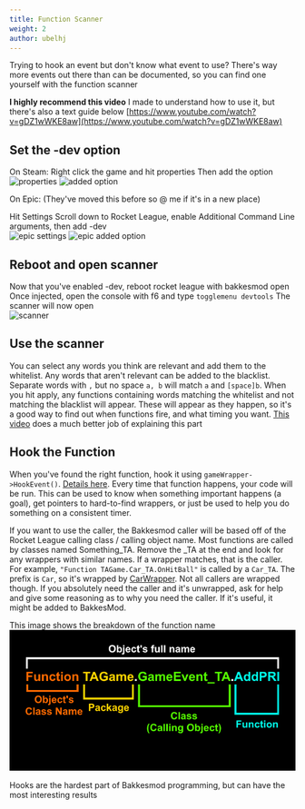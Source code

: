 ```yaml
---
title: Function Scanner
weight: 2
author: ubelhj
---
```


Trying to hook an event but don't know what event to use? There's way more events out there than can be documented, so you can find one yourself with the function scanner

**I highly recommend this video** I made to understand how to use it, but there's also a text guide below
[https://www.youtube.com/watch?v=gDZ1wWKE8aw](https://www.youtube.com/watch?v=gDZ1wWKE8aw)

## Set the -dev option

On Steam:
Right click the game and hit properties
Then add the option  
![properties](https://cdn.discordapp.com/attachments/862084617385672754/862092780369084456/unknown.png)
![added option](https://media.discordapp.net/attachments/862084617385672754/862092894797955074/unknown.png)

On Epic: (They've moved this before so @ me if it's in a new place)

Hit Settings
Scroll down to Rocket League, enable Additional Command Line arguments, then add -dev  
![epic settings](https://cdn.discordapp.com/attachments/862084617385672754/862093871483715614/unknown.png)
![epic added option](https://cdn.discordapp.com/attachments/862084617385672754/862093958296895499/unknown.png)

## Reboot and open scanner

Now that you've enabled -dev, reboot rocket league with bakkesmod open
Once injected, open the console with f6 and type `togglemenu devtools`
The scanner will now open  
![scanner](https://media.discordapp.net/attachments/448093289137307658/564475718344638464/unknown.png)

## Use the scanner

You can select any words you think are relevant and add them to the whitelist. Any words that aren't relevant can be added to the blacklist. Separate words with `,` but no space `a, b` will match `a` and `[space]b`. When you hit apply, any functions containing words matching the whitelist and not matching the blacklist will appear. These will appear as they happen, so it's a good way to find out when functions fire, and what timing you want. [This video](https://www.youtube.com/watch?v=gDZ1wWKE8aw) does a much better job of explaining this part

## Hook the Function

When you've found the right function, hook it using `gameWrapper->HookEvent()`. [Details here](/functions/using_function_hooks/). Every time that function happens, your code will be run. This can be used to know when something important happens (a goal), get pointers to hard-to-find wrappers, or just be used to help you do something on a consistent timer.

If you want to use the caller, the Bakkesmod caller will be based off of the Rocket League calling class / calling object name. Most functions are called by classes named Something_TA. Remove the _TA at the end and look for any wrappers with similar names. If a wrapper matches, that is the caller. For example, `"Function TAGame.Car_TA.OnHitBall"` is called by a `Car_TA`. The prefix is `Car`, so it's wrapped by [CarWrapper](/bakkesmod_api/Classes/Wrappers/GameObject/CarWrapper/). Not all callers are wrapped though. If you absolutely need the caller and it's unwrapped, ask for help and give some reasoning as to why you need the caller. If it's useful, it might be added to BakkesMod.

This image shows the breakdown of the function name  
![functionnaming.png](/img/functionnaming.png)

Hooks are the hardest part of Bakkesmod programming, but can have the most interesting results